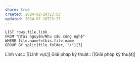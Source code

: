 ```yaml
---
share: true
created: 2024-02-29T23:53
updated: 2024-07-16T23:27
---
```


```dataview
LIST rows.file.link
FROM "📜Tài nguyên/Nhu cầu công nghệ" 
WHERE file.name!=this.file.name
GROUP BY split(file.folder, "/")[3]
```
Lĩnh vực:: [[Lĩnh vực]]
Giải pháp kỹ thuật:: [[Giải pháp kỹ thuật]]
